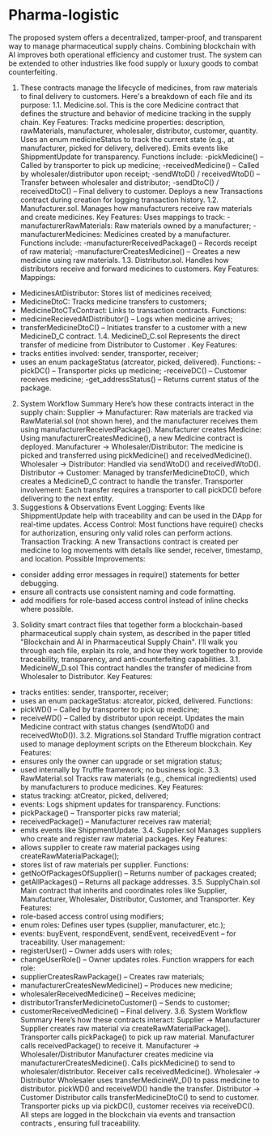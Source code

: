 # Pharma-logistic
The proposed system offers a decentralized, tamper-proof, and transparent way to manage pharmaceutical supply chains. Combining blockchain with AI improves both operational efficiency and customer trust. The system can be extended to other industries like food supply or luxury goods to combat counterfeiting.

1. These contracts manage the lifecycle of medicines, from raw materials to final delivery to customers. Here's a breakdown of each file and its purpose:
1.1.  Medicine.sol. This is the core Medicine contract that defines the structure and behavior of medicine tracking in the supply chain. 
Key Features:  Tracks medicine properties: description, rawMaterials, manufacturer, wholesaler, distributor, customer, quantity. Uses an enum medicineStatus to track the current state (e.g., at manufacturer, picked for delivery, delivered). Emits events like ShippmentUpdate for transparency.
Functions include:
-pickMedicine() – Called by transporter to pick up medicine;
-receivedMedicine() – Called by wholesaler/distributor upon receipt;
-sendWtoD() / receivedWtoD() – Transfer between wholesaler and distributor;
-sendDtoC() / receivedDtoC() – Final delivery to customer.
Deploys a new Transactions contract during creation for logging transaction history.
1.2. Manufacturer.sol. Manages how manufacturers receive raw materials and create medicines.
Key Features: Uses mappings to track:
-manufacturerRawMaterials: Raw materials owned by a manufacturer;
-manufacturerMedicines: Medicines created by a manufacturer.
Functions include:
-manufacturerReceivedPackage() – Records receipt of raw material;
-manufacturerCreatesMedicine() – Creates a new medicine using raw materials.
1.3. Distributor.sol. Handles how distributors receive and forward medicines to customers.
Key Features: Mappings:
- MedicinesAtDistributor: Stores list of medicines received;
- MedicineDtoC: Tracks medicine transfers to customers;
- MedicineDtoCTxContract: Links to transaction contracts.
Functions:
- medicineRecievedAtDistributor() – Logs when medicine arrives;
- transferMedicineDtoC() – Initiates transfer to a customer with a new MedicineD_C contract.
1.4. MedicineD_C.sol
Represents the direct transfer of medicine from Distributor to Customer .
Key Features:
- tracks entities involved: sender, transporter, receiver;
- uses an enum packageStatus (atcreator, picked, delivered).
Functions:
-pickDC() – Transporter picks up medicine;
-receiveDC() – Customer receives medicine;
-get_addressStatus() – Returns current status of the package.

2. System Workflow Summary
Here’s how these contracts interact in the supply chain:
Supplier → Manufacturer: Raw materials are tracked via RawMaterial.sol (not shown here), and the manufacturer receives them using manufacturerReceivedPackage().
Manufacturer creates Medicine: Using manufacturerCreatesMedicine(), a new Medicine contract is deployed.
Manufacturer → Wholesaler/Distributor: The medicine is picked and transferred using pickMedicine() and receivedMedicine().
Wholesaler → Distributor: Handled via sendWtoD() and receivedWtoD().
Distributor → Customer: Managed by transferMedicineDtoC(), which creates a MedicineD_C contract to handle the transfer.
Transporter involvement: Each transfer requires a transporter to call pickDC() before delivering to the next entity.
3. Suggestions & Observations
Event Logging: Events like ShippmentUpdate help with traceability and can be used in the DApp for real-time updates.
Access Control: Most functions have require() checks for authorization, ensuring only valid roles can perform actions.
Transaction Tracking: A new Transactions contract is created per medicine to log movements with details like sender, receiver, timestamp, and location.
Possible Improvements:
- consider adding error messages in require() statements for better debugging.
- ensure all contracts use consistent naming and code formatting.
- add modifiers for role-based access control instead of inline checks where possible.

3. Solidity smart contract files that together form a blockchain-based pharmaceutical supply chain system, as described in the paper titled "Blockchain and AI in Pharmaceutical Supply Chain". I'll walk you through each file, explain its role, and how they work together to provide traceability, transparency, and anti-counterfeiting capabilities.
3.1. MedicineW_D.sol
This contract handles the transfer of medicine from Wholesaler to Distributor.
Key Features:
- tracks entities: sender, transporter, receiver;
- uses an enum packageStatus: atcreator, picked, delivered.
Functions:
- pickWD() – Called by transporter to pick up medicine;
- receiveWD() – Called by distributor upon receipt.
Updates the main Medicine contract with status changes (sendWtoD() and receivedWtoD()).
3.2. Migrations.sol
Standard Truffle migration contract used to manage deployment scripts on the Ethereum blockchain.
Key Features:
- ensures only the owner can upgrade or set migration status;
- used internally by Truffle framework; no business logic.
3.3. RawMaterial.sol
Tracks raw materials (e.g., chemical ingredients) used by manufacturers to produce medicines.
Key Features:
- status tracking: atCreator, picked, delivered;
- events: Logs shipment updates for transparency.
Functions:
- pickPackage() – Transporter picks raw material;
- receivedPackage() – Manufacturer receives raw material;
- emits events like ShippmentUpdate.
3.4. Supplier.sol
Manages suppliers who create and register raw material packages.
Key Features:
- allows supplier to create raw material packages using createRawMaterialPackage();
- stores list of raw materials per supplier.
Functions:
- getNoOfPackagesOfSupplier() – Returns number of packages created;
- getAllPackages() – Returns all package addresses.
3.5. SupplyChain.sol
Main contract that inherits and coordinates roles like Supplier, Manufacturer, Wholesaler, Distributor, Customer, and Transporter.
Key Features:
- role-based access control using modifiers;
- enum roles: Defines user types (supplier, manufacturer, etc.);
- events: buyEvent, respondEvent, sendEvent, receivedEvent – for traceability.
User management:
- registerUser() – Owner adds users with roles;
- changeUserRole() – Owner updates roles.
Function wrappers for each role:
- supplierCreatesRawPackage() – Creates raw materials;
- manufacturerCreatesNewMedicine() – Produces new medicine;
- wholesalerReceivedMedicine() – Receives medicine;
- distributorTransferMedicinetoCustomer() – Sends to customer;
- customerReceivedMedicine() – Final delivery.
3.6. System Workflow Summary
Here’s how these contracts interact:
Supplier → Manufacturer
Supplier creates raw material via createRawMaterialPackage().
Transporter calls pickPackage() to pick up raw material.
Manufacturer calls receivedPackage() to receive it.
Manufacturer → Wholesaler/Distributor
Manufacturer creates medicine via manufacturerCreatesMedicine().
Calls pickMedicine() to send to wholesaler/distributor.
Receiver calls receivedMedicine().
Wholesaler → Distributor
Wholesaler uses transferMedicineW_D() to pass medicine to distributor.
pickWD() and receiveWD() handle the transfer.
Distributor → Customer
Distributor calls transferMedicineDtoC() to send to customer.
Transporter picks up via pickDC(), customer receives via receiveDC().
All steps are logged in the blockchain via events and transaction contracts , ensuring full traceability.
